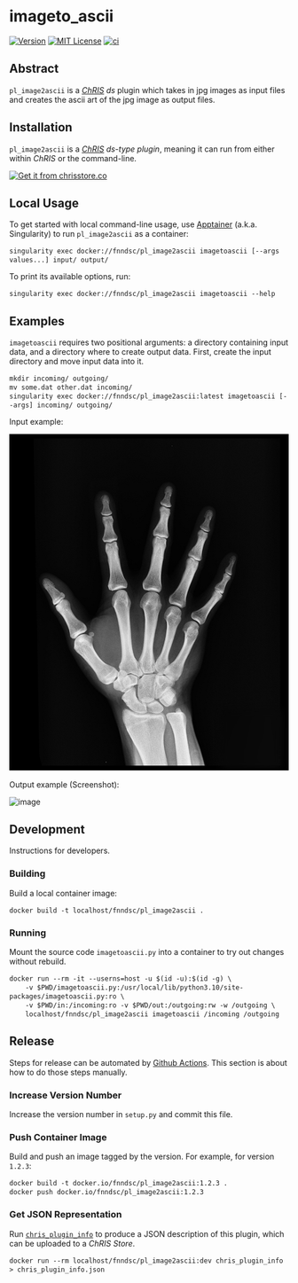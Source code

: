 # imageto_ascii

[![Version](https://img.shields.io/docker/v/fnndsc/pl_image2ascii?sort=semver)](https://hub.docker.com/r/fnndsc/pl_image2ascii)
[![MIT License](https://img.shields.io/github/license/fnndsc/pl_image2ascii)](https://github.com/FNNDSC/pl_image2ascii/blob/main/LICENSE)
[![ci](https://github.com/FNNDSC/pl_image2ascii/actions/workflows/ci.yml/badge.svg)](https://github.com/FNNDSC/pl_image2ascii/actions/workflows/ci.yml)



## Abstract

`pl_image2ascii` is a [_ChRIS_](https://chrisproject.org/)
_ds_ plugin which takes in jpg images as input files and
creates the ascii art of the jpg image as output files.

## Installation

`pl_image2ascii` is a _[ChRIS](https://chrisproject.org/) ds-type plugin_, meaning it can
run from either within _ChRIS_ or the command-line.

[![Get it from chrisstore.co](https://ipfs.babymri.org/ipfs/QmaQM9dUAYFjLVn3PpNTrpbKVavvSTxNLE5BocRCW1UoXG/light.png)](https://chrisstore.co/plugin/pl_image2ascii)

## Local Usage

To get started with local command-line usage, use [Apptainer](https://apptainer.org/)
(a.k.a. Singularity) to run `pl_image2ascii` as a container:

```shell
singularity exec docker://fnndsc/pl_image2ascii imagetoascii [--args values...] input/ output/
```

To print its available options, run:

```shell
singularity exec docker://fnndsc/pl_image2ascii imagetoascii --help
```

## Examples

`imagetoascii` requires two positional arguments: a directory containing
input data, and a directory where to create output data.
First, create the input directory and move input data into it.

```shell
mkdir incoming/ outgoing/
mv some.dat other.dat incoming/
singularity exec docker://fnndsc/pl_image2ascii:latest imagetoascii [--args] incoming/ outgoing/
```
Input example:

![image](https://github.com/Jinzhou511/pl-image2ascii/blob/main/inputdir/xray.jpg)

Output example (Screenshot):

![image]()

## Development

Instructions for developers.

### Building

Build a local container image:

```shell
docker build -t localhost/fnndsc/pl_image2ascii .
```

### Running

Mount the source code `imagetoascii.py` into a container to try out changes without rebuild.

```shell
docker run --rm -it --userns=host -u $(id -u):$(id -g) \
    -v $PWD/imagetoascii.py:/usr/local/lib/python3.10/site-packages/imagetoascii.py:ro \
    -v $PWD/in:/incoming:ro -v $PWD/out:/outgoing:rw -w /outgoing \
    localhost/fnndsc/pl_image2ascii imagetoascii /incoming /outgoing
```



## Release

Steps for release can be automated by [Github Actions](.github/workflows/ci.yml).
This section is about how to do those steps manually.

### Increase Version Number

Increase the version number in `setup.py` and commit this file.

### Push Container Image

Build and push an image tagged by the version. For example, for version `1.2.3`:

```
docker build -t docker.io/fnndsc/pl_image2ascii:1.2.3 .
docker push docker.io/fnndsc/pl_image2ascii:1.2.3
```

### Get JSON Representation

Run [`chris_plugin_info`](https://github.com/FNNDSC/chris_plugin#usage)
to produce a JSON description of this plugin, which can be uploaded to a _ChRIS Store_.

```shell
docker run --rm localhost/fnndsc/pl_image2ascii:dev chris_plugin_info > chris_plugin_info.json
```
